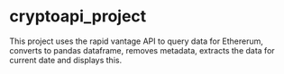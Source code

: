 # cryptoapi_project

This project uses the rapid vantage API to query data for Ethererum, converts to pandas dataframe, removes metadata, extracts the data for current date and displays this.
